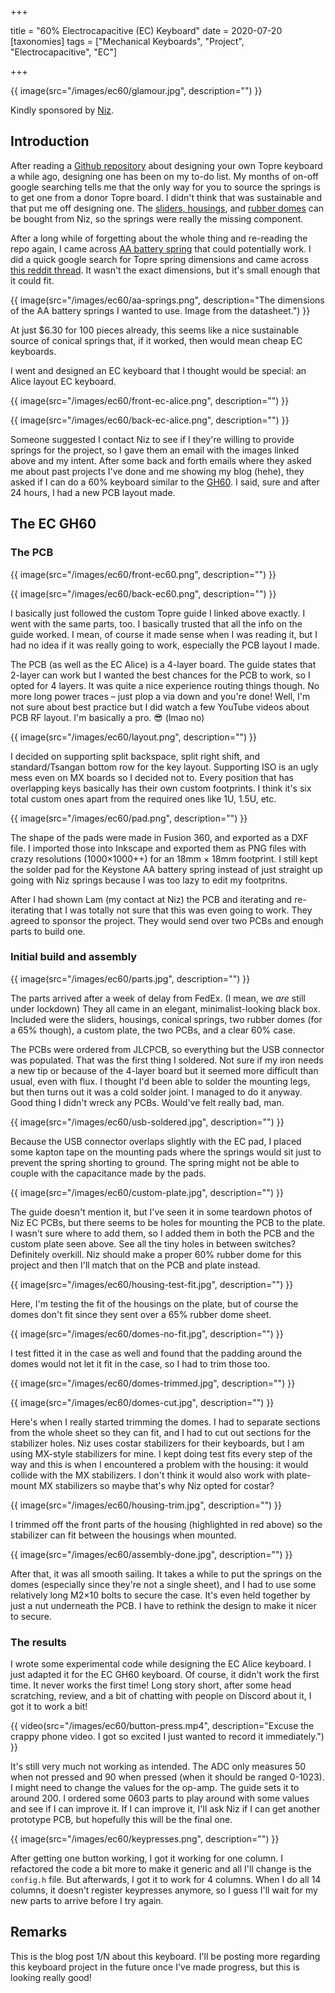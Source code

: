 +++

title = "60% Electrocapacitive (EC) Keyboard"
date = 2020-07-20
[taxonomies]
tags = ["Mechanical Keyboards", "Project", "Electrocapacitive", "EC"]

+++

{{ image(src="/images/ec60/glamour.jpg", description="") }}

Kindly sponsored by [Niz](https://www.nizkeyboard.com/).

<!-- more -->

## Introduction

After reading a [Github repository](https://github.com/tomsmalley/custom-topre-guide) about designing your own Topre keyboard a while ago, designing one has been on my to-do list. My months of on-off google searching tells me that the only way for you to source the springs is to get one from a donor Topre board. I didn't think that was sustainable and that put me off designing one. The [sliders, housings](https://www.nizkeyboard.com/products/2019-new-niz-ec-switch), and [rubber domes](https://www.nizkeyboard.com/products/ec-silicone-domes-35g-45g-55g) can be bought from Niz, so the springs were really the missing component.

After a long while of forgetting about the whole thing and re-reading the repo again, I came across [AA battery spring](https://www.mouser.com/ProductDetail/534-240) that could potentially work. I did a quick google search for Topre spring dimensions and came across [this reddit thread](https://www.reddit.com/r/MechanicalKeyboards/comments/3sz4fj/help_what_are_the_specs_on_a_topre_spring/?utm_source=share&utm_medium=web2x). It wasn't the exact dimensions, but it's small enough that it could fit.

{{ image(src="/images/ec60/aa-springs.png", description="The dimensions of the AA battery springs I wanted to use. Image from the datasheet.") }}

At just $6.30 for 100 pieces already, this seems like a nice sustainable source of conical springs that, if it worked, then would mean cheap EC keyboards.

I went and designed an EC keyboard that I thought would be special: an Alice layout EC keyboard.

{{ image(src="/images/ec60/front-ec-alice.png", description="") }}

{{ image(src="/images/ec60/back-ec-alice.png", description="") }}

Someone suggested I contact Niz to see if I they're willing to provide springs for the project, so I gave them an email with the images linked above and my intent. After some back and forth emails where they asked me about past projects I've done and me showing my blog (hehe), they asked if I can do a 60% keyboard similar to the [GH60](https://github.com/komar007/gh60). I said, sure and after 24 hours, I had a new PCB layout made.

## The EC GH60

### The PCB

{{ image(src="/images/ec60/front-ec60.png", description="") }}

{{ image(src="/images/ec60/back-ec60.png", description="") }}

I basically just followed the custom Topre guide I linked above exactly. I went with the same parts, too. I basically trusted that all the info on the guide worked. I mean, of course it made sense when I was reading it, but I had no idea if it was really going to work, especially the PCB layout I made.

The PCB (as well as the EC Alice) is a 4-layer board. The guide states that 2-layer can work but I wanted the best chances for the PCB to work, so I opted for 4 layers. It was quite a nice experience routing things though. No more long power traces – just plop a via down and you're done! Well, I'm not sure about best practice but I did watch a few YouTube videos about PCB RF layout. I'm basically a pro. 😎 (lmao no)

{{ image(src="/images/ec60/layout.png", description="") }}

I decided on supporting split backspace, split right shift, and standard/Tsangan bottom row for the key layout. Supporting ISO is an ugly mess even on MX boards so I decided not to. Every position that has overlapping keys basically has their own custom footprints. I think it's six total custom ones apart from the required ones like 1U, 1.5U, etc.

{{ image(src="/images/ec60/pad.png", description="") }}

The shape of the pads were made in Fusion 360, and exported as a DXF file. I imported those into Inkscape and exported them as PNG files with crazy resolutions (1000×1000++) for an 18mm × 18mm footprint. I still kept the solder pad for the Keystone AA battery spring instead of just straight up going with Niz springs because I was too lazy to edit my footpritns.

After I had shown Lam (my contact at Niz) the PCB and iterating and re-iterating that I was totally not sure that this was even going to work. They agreed to sponsor the project. They would send over two PCBs and enough parts to build one.

### Initial build and assembly

{{ image(src="/images/ec60/parts.jpg", description="") }}

The parts arrived after a week of delay from FedEx. (I mean, we *are* still under lockdown) They all came in an elegant, minimalist-looking black box. Included were the sliders, housings, conical springs, two rubber domes (for a 65% though), a custom plate, the two PCBs, and a clear 60% case.

The PCBs were ordered from JLCPCB, so everything but the USB connector was populated. That was the first thing I soldered. Not sure if my iron needs a new tip or because of the 4-layer board but it seemed more difficult than usual, even with flux. I thought I'd been able to solder the mounting legs, but then turns out it was a cold solder joint. I managed to do it anyway. Good thing I didn't wreck any PCBs. Would've felt really bad, man.

{{ image(src="/images/ec60/usb-soldered.jpg", description="") }}

Because the USB connector overlaps slightly with the EC pad, I placed some kapton tape on the mounting pads where the springs would sit just to prevent the spring shorting to ground. The spring might not be able to couple with the capacitance made by the pads.

{{ image(src="/images/ec60/custom-plate.jpg", description="") }}

The guide doesn't mention it, but I've seen it in some teardown photos of Niz EC PCBs, but there seems to be holes for mounting the PCB to the plate. I wasn't sure where to add them, so I added them in both the PCB and the custom plate seen above. See all the tiny holes in between switches? Definitely overkill. Niz should make a proper 60% rubber dome for this project and then I'll match that on the PCB and plate instead.

{{ image(src="/images/ec60/housing-test-fit.jpg", description="") }}

Here, I'm testing the fit of the housings on the plate, but of course the domes don't fit since they sent over a 65% rubber dome sheet.

{{ image(src="/images/ec60/domes-no-fit.jpg", description="") }}

I test fitted it in the case as well and found that the padding around the domes would not let it fit in the case, so I had to trim those too.

{{ image(src="/images/ec60/domes-trimmed.jpg", description="") }}

{{ image(src="/images/ec60/domes-cut.jpg", description="") }}

Here's when I really started trimming the domes. I had to separate sections from the whole sheet so they can fit, and I had to cut out sections for the stabilizer holes. Niz uses costar stabilizers for their keyboards, but I am using MX-style stabilizers for mine. I kept doing test fits every step of the way and this is when I encountered a problem with the housing: it would collide with the MX stabilizers. I don't think it would also work with plate-mount MX stabilizers so maybe that's why Niz opted for costar?

{{ image(src="/images/ec60/housing-trim.jpg", description="") }}

I trimmed off the front parts of the housing (highlighted in red above) so the stabilizer can fit between the housings when mounted.

{{ image(src="/images/ec60/assembly-done.jpg", description="") }}

After that, it was all smooth sailing. It takes a while to put the springs on the domes (especially since they're not a single sheet), and I had to use some relatively long M2×10 bolts to secure the case. It's even held together by just a nut underneath the PCB. I have to rethink the design to make it nicer to secure.

### The results

I wrote some experimental code while designing the EC Alice keyboard. I just adapted it for the EC GH60 keyboard. Of course, it didn't work the first time. It never works the first time! Long story short, after some head scratching, review, and a bit of chatting with people on Discord about it, I got it to work a bit!

{{ video(src="/images/ec60/button-press.mp4", description="Excuse the crappy phone video. I got so excited I just wanted to record it immediately.") }}

It's still very much not working as intended. The ADC only measures 50 when not pressed and 90 when pressed (when it should be ranged 0-1023). I might need to change the values for the op-amp. The guide sets it to around 200. I ordered some 0603 parts to play around with some values and see if I can improve it. If I can improve it, I'll ask Niz if I can get another prototype PCB, but hopefully this will be the final one.

{{ image(src="/images/ec60/keypresses.png", description="") }}

After getting one button working, I got it working for one column. I refactored the code a bit more to make it generic and all I'll change is the `config.h` file. But afterwards, I got it to work for 4 columns. When I do all 14 columns, it doesn't register keypresses anymore, so I guess I'll wait for my new parts to arrive before I try again.

## Remarks

This is the blog post 1/N about this keyboard. I'll be posting more regarding this keyboard project in the future once I've made progress, but this is looking really good!
